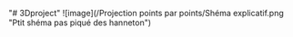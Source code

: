 "# 3Dproject" 
![image](/Projection points par points/Shéma explicatif.png "Ptit shéma pas piqué des hanneton")

